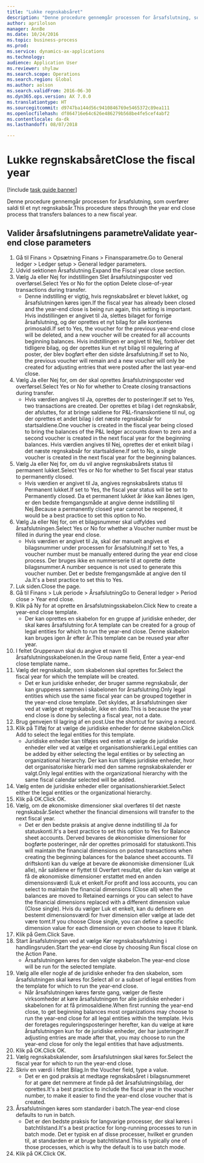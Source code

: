 ```yaml
--- 
title: "Lukke regnskabsåret"
description: "Denne procedure gennemgår processen for årsafslutning, som overfører saldi til et nyt regnskabsår."
author: aprilolson
manager: AnnBe
ms.date: 10/24/2016
ms.topic: business-process
ms.prod: 
ms.service: dynamics-ax-applications
ms.technology: 
audience: Application User
ms.reviewer: shylaw
ms.search.scope: Operations
ms.search.region: Global
ms.author: aolson
ms.search.validFrom: 2016-06-30
ms.dyn365.ops.version: AX 7.0.0
ms.translationtype: HT
ms.sourcegitcommit: d9747ba144d56c9410846769e5465372c89ea111
ms.openlocfilehash: df864716e64c626e486279b568be4fe5cef4abf2
ms.contentlocale: da-dk
ms.lasthandoff: 08/07/2018

---
```

# <a name="close-the-fiscal-year"></a><span data-ttu-id="76e34-103">Lukke regnskabsåret</span><span class="sxs-lookup"><span data-stu-id="76e34-103">Close the fiscal year</span></span>

[!include [task guide banner](../../includes/task-guide-banner.md)]

<span data-ttu-id="76e34-104">Denne procedure gennemgår processen for årsafslutning, som overfører saldi til et nyt regnskabsår.</span><span class="sxs-lookup"><span data-stu-id="76e34-104">This procedure steps through the year end close process that transfers balances to a new fiscal year.</span></span>


## <a name="validate-year-end-close-parameters"></a><span data-ttu-id="76e34-105">Valider årsafslutningens parametre</span><span class="sxs-lookup"><span data-stu-id="76e34-105">Validate year-end close parameters</span></span>
1. <span data-ttu-id="76e34-106">Gå til Finans > Opsætning Finans > Finansparametre.</span><span class="sxs-lookup"><span data-stu-id="76e34-106">Go to General ledger > Ledger setup > General ledger parameters.</span></span>
2. <span data-ttu-id="76e34-107">Udvid sektionen Årsafslutning.</span><span class="sxs-lookup"><span data-stu-id="76e34-107">Expand the Fiscal year close section.</span></span>
3. <span data-ttu-id="76e34-108">Vælg Ja eller Nej for indstillingen Slet årsafslutningsposter ved overførsel.</span><span class="sxs-lookup"><span data-stu-id="76e34-108">Select Yes or No for the option Delete close-of-year transactions during transfer.</span></span>
    * <span data-ttu-id="76e34-109">Denne indstilling er vigtig, hvis regnskabsåret er blevet lukket, og årsafslutningen køres igen.</span><span class="sxs-lookup"><span data-stu-id="76e34-109">If the fiscal year has already been closed and the year-end close is being run again, this setting is important.</span></span> <span data-ttu-id="76e34-110">Hvis indstillingen er angivet til Ja, slettes bilaget for forrige årsafslutning, og der oprettes et nyt bilag for alle kontienes primosaldi.</span><span class="sxs-lookup"><span data-stu-id="76e34-110">If set to Yes, the voucher for the previous year-end close will be deleted, and a new voucher will be created for all accounts beginning balances.</span></span> <span data-ttu-id="76e34-111">Hvis indstillingen er angivet til Nej, forbliver det tidligere bilag, og der oprettes kun et nyt bilag til regulering af poster, der blev bogført efter den sidste årsafslutning.</span><span class="sxs-lookup"><span data-stu-id="76e34-111">If set to No, the previous voucher will remain and a new voucher will only be created for adjusting entries that were posted after the last year-end close.</span></span>  
4. <span data-ttu-id="76e34-112">Vælg Ja eller Nej for, om der skal oprettes årsafslutningsposter ved overførsel.</span><span class="sxs-lookup"><span data-stu-id="76e34-112">Select Yes or No for whether to Create closing transactions during transfer.</span></span>
    * <span data-ttu-id="76e34-113">Hvis værdien angives til Ja, oprettes der to posteringer.</span><span class="sxs-lookup"><span data-stu-id="76e34-113">If set to Yes, two transactions are created.</span></span> <span data-ttu-id="76e34-114">Der oprettes et bilag i det regnskabsår, der afsluttes, for at bringe saldiene for P&L-finanskontiene til nul, og der oprettes et andet bilag i det næste regnskabsår for startsaldiene.</span><span class="sxs-lookup"><span data-stu-id="76e34-114">One voucher is created in the fiscal year being closed to bring the balances of the P&L ledger accounts down to zero and a second voucher is created in the next fiscal year for the beginning balances.</span></span> <span data-ttu-id="76e34-115">Hvis værdien angives til Nej, oprettes der et enkelt bilag i det næste regnskabsår for startsaldiene.</span><span class="sxs-lookup"><span data-stu-id="76e34-115">If set to No, a single voucher is created in the next fiscal year for the beginning balances.</span></span>  
5. <span data-ttu-id="76e34-116">Vælg Ja eller Nej for, om du vil angive regnskabsårets status til permanent lukket.</span><span class="sxs-lookup"><span data-stu-id="76e34-116">Select Yes or No for whether to Set fiscal year status to permanently closed.</span></span>
    * <span data-ttu-id="76e34-117">Hvis værdien er angivet til Ja, angives regnskabsårets status til Permanent lukket.</span><span class="sxs-lookup"><span data-stu-id="76e34-117">If set to Yes, the fiscal year status will be set to Permanently closed.</span></span>  <span data-ttu-id="76e34-118">Da et permanent lukket år ikke kan åbnes igen, er den bedste fremgangsmåde at angive denne indstilling til Nej.</span><span class="sxs-lookup"><span data-stu-id="76e34-118">Because a permanently closed year cannot be reopened, it would be a best practice to set this option to No.</span></span>  
6. <span data-ttu-id="76e34-119">Vælg Ja eller Nej for, om et bilagsnummer skal udfyldes ved årsafslutningen.</span><span class="sxs-lookup"><span data-stu-id="76e34-119">Select Yes or No for whether a Voucher number must be filled in during the year end close.</span></span>
    * <span data-ttu-id="76e34-120">Hvis værdien er angivet til Ja, skal der manuelt angives et bilagsnummer under processen for årsafslutning.</span><span class="sxs-lookup"><span data-stu-id="76e34-120">If set to Yes, a voucher number must be manually entered during the year end close process.</span></span> <span data-ttu-id="76e34-121">Der bruges ikke en nummerserie til at oprette dette bilagsnummer.</span><span class="sxs-lookup"><span data-stu-id="76e34-121">A number sequence is not used to generate this voucher number.</span></span> <span data-ttu-id="76e34-122">Det er bedste fremgangsmåde at angive den til Ja.</span><span class="sxs-lookup"><span data-stu-id="76e34-122">It's a best practice to set this to Yes.</span></span>  
7. <span data-ttu-id="76e34-123">Luk siden.</span><span class="sxs-lookup"><span data-stu-id="76e34-123">Close the page.</span></span>
8. <span data-ttu-id="76e34-124">Gå til Finans > Luk periode > Årsafslutning</span><span class="sxs-lookup"><span data-stu-id="76e34-124">Go to General ledger > Period close > Year end close.</span></span>
9. <span data-ttu-id="76e34-125">Klik på Ny for at oprette en årsafslutningsskabelon.</span><span class="sxs-lookup"><span data-stu-id="76e34-125">Click New to create a year-end close template.</span></span>
    * <span data-ttu-id="76e34-126">Der kan oprettes en skabelon for en gruppe af juridiske enheder, der skal køres årsafslutning for.</span><span class="sxs-lookup"><span data-stu-id="76e34-126">A template can be created for a group of legal entities for which to run the year-end close.</span></span> <span data-ttu-id="76e34-127">Denne skabelon kan bruges igen år efter år.</span><span class="sxs-lookup"><span data-stu-id="76e34-127">This template can be reused year after year.</span></span>  
10. <span data-ttu-id="76e34-128">I feltet Gruppenavn skal du angive et navn til årsafslutningsskabelonen.</span><span class="sxs-lookup"><span data-stu-id="76e34-128">In the Group name field, Enter a year-end close template name..</span></span>
11. <span data-ttu-id="76e34-129">Vælg det regnskabsår, som skabelonen skal oprettes for.</span><span class="sxs-lookup"><span data-stu-id="76e34-129">Select the fiscal year for which the template will be created.</span></span>
    * <span data-ttu-id="76e34-130">Det er kun juridiske enheder, der bruger samme regnskabsår, der kan grupperes sammen i skabelonen for årsafslutning.</span><span class="sxs-lookup"><span data-stu-id="76e34-130">Only legal entities which use the same fiscal year can be grouped together in the year-end close template.</span></span> <span data-ttu-id="76e34-131">Det skyldes, at årsafslutningen sker ved at vælge et regnskabsår, ikke en dato.</span><span class="sxs-lookup"><span data-stu-id="76e34-131">This is because the year end close is done by selecting a fiscal year, not a date.</span></span>  
12. <span data-ttu-id="76e34-132">Brug genvejen til lagring af en post.</span><span class="sxs-lookup"><span data-stu-id="76e34-132">Use the shortcut for saving a record.</span></span>
13. <span data-ttu-id="76e34-133">Klik på Tilføj for at vælge de juridiske enheder for denne skabelon.</span><span class="sxs-lookup"><span data-stu-id="76e34-133">Click Add to select the legal entities for this template.</span></span>
    * <span data-ttu-id="76e34-134">Juridiske enheder kan tilføjes ved enten at vælge de juridiske enheder eller ved at vælge et organisationshierarki.</span><span class="sxs-lookup"><span data-stu-id="76e34-134">Legal entities can be added by either selecting the legal entities or by selecting an organizational hierarchy.</span></span>  <span data-ttu-id="76e34-135">Der kan kun tilføjes juridiske enheder, hvor det organisatoriske hierarki med den samme regnskabskalender er valgt.</span><span class="sxs-lookup"><span data-stu-id="76e34-135">Only legal entities with the organizational hierarchy with the same fiscal calendar selected will be added.</span></span>  
14. <span data-ttu-id="76e34-136">Vælg enten de juridiske enheder eller organisationshierarkiet.</span><span class="sxs-lookup"><span data-stu-id="76e34-136">Select either the legal entities or the organizational hierarchy.</span></span>
15. <span data-ttu-id="76e34-137">Klik på OK.</span><span class="sxs-lookup"><span data-stu-id="76e34-137">Click OK.</span></span>
16. <span data-ttu-id="76e34-138">Vælg, om de økonomiske dimensioner skal overføres til det næste regnskabsår.</span><span class="sxs-lookup"><span data-stu-id="76e34-138">Select whether the financial dimensions will transfer to the next fiscal year.</span></span>
    * <span data-ttu-id="76e34-139">Det er den bedste praksis at angive denne indstilling til Ja for statuskonti.</span><span class="sxs-lookup"><span data-stu-id="76e34-139">It's a best practice to set this option to Yes for Balance sheet accounts.</span></span>  <span data-ttu-id="76e34-140">Derved bevares de økonomiske dimensioner for bogførte posteringer, når der oprettes primosaldi for statuskonti.</span><span class="sxs-lookup"><span data-stu-id="76e34-140">This will maintain the financial dimensions on posted transactions when creating the beginning balances for the balance sheet accounts.</span></span>  <span data-ttu-id="76e34-141">Til driftskonti kan du vælge at bevare de økonomiske dimensioner (Luk alle), når saldiene er flyttet til Overført resultat, eller du kan vælge at få de økonomiske dimensioner erstattet med en anden dimensionsværdi (Luk et enkelt.</span><span class="sxs-lookup"><span data-stu-id="76e34-141">For profit and loss accounts, you can select to maintain the financial dimensions (Close all) when the balances are moved to Retained earnings or you can select to have the financial dimensions replaced with a different dimension value (Close single).</span></span> <span data-ttu-id="76e34-142">Hvis du vælger Luk et enkelt, kan du definere en bestemt dimensionsværdi for hver dimension eller vælge at lade det være tomt.</span><span class="sxs-lookup"><span data-stu-id="76e34-142">If you choose Close single, you can define a specific dimension value for each dimension or even choose to leave it blank.</span></span>  
17. <span data-ttu-id="76e34-143">Klik på Gem.</span><span class="sxs-lookup"><span data-stu-id="76e34-143">Click Save.</span></span>
18. <span data-ttu-id="76e34-144">Start årsafslutningen ved at vælge Kør regnskabsafslutning i handlingsruden.</span><span class="sxs-lookup"><span data-stu-id="76e34-144">Start the year-end close by choosing Run fiscal close on the Action Pane.</span></span>
    * <span data-ttu-id="76e34-145">Årsafslutningen køres for den valgte skabelon.</span><span class="sxs-lookup"><span data-stu-id="76e34-145">The year-end close will be run for the selected template.</span></span>  
19. <span data-ttu-id="76e34-146">Vælg alle eller nogle af de juridiske enheder fra den skabelon, som årsafslutningen skal køres for.</span><span class="sxs-lookup"><span data-stu-id="76e34-146">Select all or a subset of legal entities from the template for which to run the year-end close.</span></span>
    * <span data-ttu-id="76e34-147">Når årsafslutningen køres første gang, vælger de fleste virksomheder at køre årsafslutningen for alle juridiske enheder i skabelonen for at få primosaldiene.</span><span class="sxs-lookup"><span data-stu-id="76e34-147">When first running the year-end close, to get beginning balances most organizations may choose to run the year-end close for all legal entities within the template.</span></span> <span data-ttu-id="76e34-148">Hvis der foretages reguleringsposteringer herefter, kan du vælge at køre årsafslutningen kun for de juridiske enheder, der har justeringer.</span><span class="sxs-lookup"><span data-stu-id="76e34-148">If adjusting entries are made after that, you may choose to run the year-end close for only the legal entities that have adjustments.</span></span>  
20. <span data-ttu-id="76e34-149">Klik på OK.</span><span class="sxs-lookup"><span data-stu-id="76e34-149">Click OK.</span></span>
21. <span data-ttu-id="76e34-150">Vælg regnskabskalender, som årsafslutningen skal køres for.</span><span class="sxs-lookup"><span data-stu-id="76e34-150">Select the fiscal year for which to run the year-end close.</span></span>
22. <span data-ttu-id="76e34-151">Skriv en værdi i feltet Bilag.</span><span class="sxs-lookup"><span data-stu-id="76e34-151">In the Voucher field, type a value.</span></span>
    * <span data-ttu-id="76e34-152">Det er en god praksis at medtage regnskabsåret i bilagsnummeret for at gøre det nemmere at finde på det årsafslutningsbilag, der oprettes.</span><span class="sxs-lookup"><span data-stu-id="76e34-152">It's a best practice to include the fiscal year in the voucher number, to make it easier to find the year-end close voucher that is created.</span></span>  
23. <span data-ttu-id="76e34-153">Årsafslutningen køres som standarder i batch.</span><span class="sxs-lookup"><span data-stu-id="76e34-153">The year-end close defaults to run in batch.</span></span>
    * <span data-ttu-id="76e34-154">Det er den bedste praksis for langvarige processer, der skal køres i batchtilstand.</span><span class="sxs-lookup"><span data-stu-id="76e34-154">It's a best practice for long-running processes to run in batch mode.</span></span> <span data-ttu-id="76e34-155">Det er typisk en af disse processer, hvilket er grunden til, at standarden er at bruge batchtilstand.</span><span class="sxs-lookup"><span data-stu-id="76e34-155">This is typically one of those processes, which is why the default is to use batch mode.</span></span>  
24. <span data-ttu-id="76e34-156">Klik på OK.</span><span class="sxs-lookup"><span data-stu-id="76e34-156">Click OK.</span></span>


